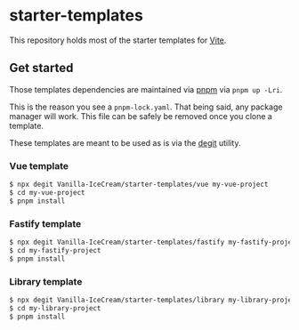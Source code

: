 # starter-templates

This repository holds most of the starter templates for [Vite](https://vitejs.dev/).

## Get started

Those templates dependencies are maintained via [pnpm](https://pnpm.io/) via `pnpm up -Lri`.

This is the reason you see a `pnpm-lock.yaml`. That being said, any package manager will work. This file can be safely be removed once you clone a template.

These templates are meant to be used as is via the [degit](https://github.com/Rich-Harris/degit) utility.

### Vue template

```sh
$ npx degit Vanilla-IceCream/starter-templates/vue my-vue-project
$ cd my-vue-project
$ pnpm install
```

### Fastify template

```sh
$ npx degit Vanilla-IceCream/starter-templates/fastify my-fastify-project
$ cd my-fastify-project
$ pnpm install
```

### Library template

```sh
$ npx degit Vanilla-IceCream/starter-templates/library my-library-project
$ cd my-library-project
$ pnpm install
```
